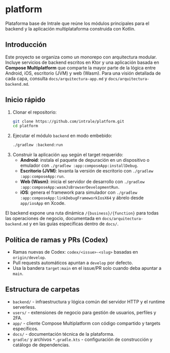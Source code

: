 # platform

Plataforma base de Intrale que reúne los módulos principales para el backend y la aplicación multiplataforma construida con Kotlin.

## Introducción
Este proyecto se organiza como un monorepo con arquitectura modular. Incluye servicios de backend escritos en Ktor y una aplicación basada en **Compose Multiplatform** que comparte la mayor parte de la lógica entre Android, iOS, escritorio (JVM) y web (Wasm). Para una visión detallada de cada capa, consulta `docs/arquitectura-app.md` y `docs/arquitectura-backend.md`.

## Inicio rápido
1. Clonar el repositorio:
   ```bash
   git clone https://github.com/intrale/platform.git
   cd platform
   ```
2. Ejecutar el módulo `backend` en modo embebido:
   ```bash
   ./gradlew :backend:run
   ```
3. Construir la aplicación `app` según el target requerido:
   - **Android**: instala el paquete de depuración en un dispositivo o emulador con `./gradlew :app:composeApp:installDebug`.
   - **Escritorio (JVM)**: levanta la versión de escritorio con `./gradlew :app:composeApp:run`.
   - **Web (Wasm)**: inicia el servidor de desarrollo con `./gradlew :app:composeApp:wasmJsBrowserDevelopmentRun`.
   - **iOS**: genera el framework para simulador con `./gradlew :app:composeApp:linkDebugFrameworkIosX64` y ábrelo desde `app/iosApp` en Xcode.

El backend expone una ruta dinámica `/{business}/{function}` para todas las operaciones de negocio, documentada en `docs/arquitectura-backend.md` y en las guías específicas dentro de `docs/`.

## Política de ramas y PRs (Codex)
- Ramas nuevas de Codex: `codex/<issue>-<slug>` basadas en `origin/develop`.
- Pull requests automáticos apuntan a `develop` por defecto.
- Usa la bandera `target:main` en el issue/PR solo cuando deba apuntar a `main`.

## Estructura de carpetas
- `backend/` - infraestructura y lógica común del servidor HTTP y el runtime serverless.
- `users/` - extensiones de negocio para gestión de usuarios, perfiles y 2FA.
- `app/` - cliente Compose Multiplatform con código compartido y targets específicos.
- `docs/` - documentación técnica de la plataforma.
- `gradle/` y archivos `*.gradle.kts` - configuración de construcción y catálogo de dependencias.
